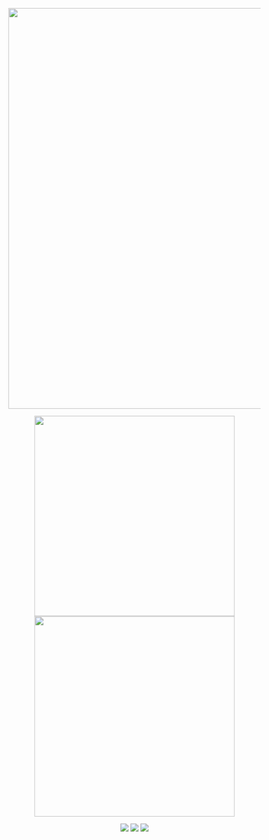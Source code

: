<p align="center">
    <!-- https://github.com/DenverCoder1/readme-typing-svg -->
    <img width="800" src="https://readme-typing-svg.demolab.com?font=Orbitron&size=22&pause=1000&center=true&vCenter=true&random=false&width=600&lines=Welcome+to+my+GitHub+profile+page!;I'm+slightly+interested+in+programming!" />
</p>
<p align="center">
    <!-- https://github.com/anuraghazra/github-readme-stats -->
    <!-- rules: https://github.com/anuraghazra/github-readme-stats/blob/master/src/calculateRank.js -->
    <img width="400" src="https://github-readme-stats.vercel.app/api?username=Yakult00&theme=transparent&show_icons=true&hide_border=true&show=reviews,discussions_started&hide_title=true&hide=contribs&number_format=long&count_private=true" />
    <!-- https://github.com/DenverCoder1/github-readme-streak-stats -->
    <img width="400" src="https://streak-stats.demolab.com?user=Yakult00&theme=transparent&hide_border=true" />
</p>
<p align="center">
    <!-- https://github.com/badges/shields -->
    <a href="https://github.com/Yakult00"><img src="https://img.shields.io/badge/GitHub-Yakult00-blue?logo=github" /></a>
    <!-- https://github.com/antonkomarev/github-profile-views-counter -->
    <img src="https://img.shields.io/badge/QQ-780625679-green?logo=tencentqq" />
    <img src="https://komarev.com/ghpvc/?username=Yakult00" />
</p>
